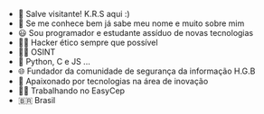 - 👋 Salve visitante! K.R.S aqui :)
- 🤔 Se me conhece bem já sabe meu nome e muito sobre mim
- 😃 Sou programador e estudante assíduo de novas tecnologias
- 👨‍💻 Hacker ético sempre que possível
- 🕵️‍♂️ OSINT
- 🎯 Python, C e JS ...
- 🌐 Fundador da comunidade de segurança da informação H.G.B
- 🤩 Apaixonado por tecnologias na área de inovação
- 🧑‍🔧 Trabalhando no EasyCep
- 🇧🇷 Brasil

<!---
IK-R-S/IK-R-S is a ✨ special ✨ repository because its `README.md` (this file) appears on your GitHub profile.
You can click the Preview link to take a look at your changes.
--->
